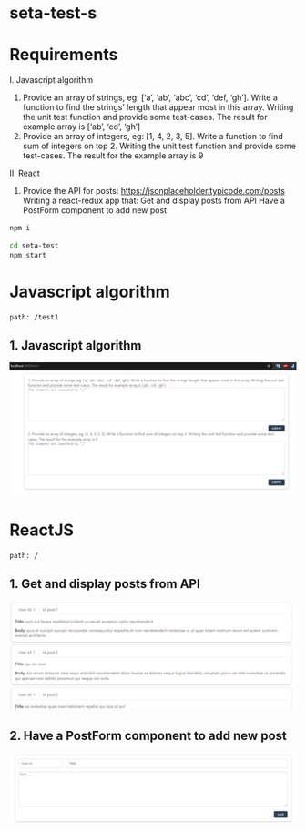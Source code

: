 # seta-test-s

# Requirements

I. Javascript algorithm

1. Provide an array of strings, eg: [‘a’, ‘ab’, ‘abc’, ‘cd’, ‘def, ‘gh’]. Write a function to find the strings’ length that appear most in this array. Writing the unit test function and provide some test-cases. The result for example array is [‘ab’, ‘cd’, ‘gh’]
2. Provide an array of integers, eg: [1, 4, 2, 3, 5]. Write a function to find sum of integers on top 2. Writing the unit test function and provide some test-cases. The result for the example array is 9

II. React

1. Provide the API for posts: https://jsonplaceholder.typicode.com/posts
   Writing a react-redux app that:
   Get and display posts from API
   Have a PostForm component to add new post

```sh
npm i
```

```sh
cd seta-test
npm start
```

# Javascript algorithm

```sh
path: /test1
```

## 1. Javascript algorithm

<img src='image/JSalgorithm.PNG'></img>

# ReactJS

```sh
path: /
```

## 1. Get and display posts from API

<img src='image/getData.PNG'></img>

## 2. Have a PostForm component to add new post

<img src='image/postData.PNG'></img>
